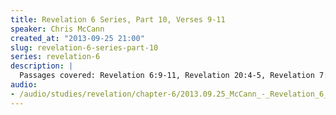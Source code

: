 ```yaml
--- 
title: Revelation 6 Series, Part 10, Verses 9-11
speaker: Chris McCann
created_at: "2013-09-25 21:00"
slug: revelation-6-series-part-10
series: revelation-6
description: |
  Passages covered: Revelation 6:9-11, Revelation 20:4-5, Revelation 7:9,14, Genesis 4:8-10, Revelation 18:19,24, Matthew 23:32-36, Luke 16:8.
audio: 
- /audio/studies/revelation/chapter-6/2013.09.25_McCann_-_Revelation_6_Series_Part_10.yaml
---
```

